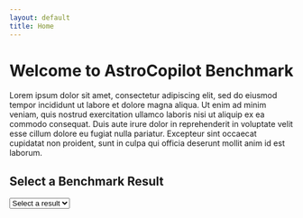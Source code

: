 ```yaml
---
layout: default
title: Home
---
```


# Welcome to AstroCopilot Benchmark

Lorem ipsum dolor sit amet, consectetur adipiscing elit, sed do eiusmod tempor incididunt ut labore et dolore magna aliqua. Ut enim ad minim veniam, quis nostrud exercitation ullamco laboris nisi ut aliquip ex ea commodo consequat. Duis aute irure dolor in reprehenderit in voluptate velit esse cillum dolore eu fugiat nulla pariatur. Excepteur sint occaecat cupidatat non proident, sunt in culpa qui officia deserunt mollit anim id est laborum.

<h2>Select a Benchmark Result</h2>
<select id="file-selector">
  <option>Select a result</option>
</select>

<canvas id="benchmarkChart" width="800" height="400"></canvas>

<script src="https://cdn.jsdelivr.net/npm/chart.js"></script>
<script>
  const basePath = "{{ site.baseurl }}/assets/json/"; // Path to your JSON directory
  const dropdown = document.getElementById("file-selector");

  // Populate dropdown menu with JSON file options
  async function populateDropdown() {
    try {
      const files = ["gpt-4o.json"]; // Add filenames here

      files.forEach((file) => {
        const option = document.createElement("option");
        option.value = file;
        option.textContent = file.replace(".json", ""); // Remove ".json" for display
        dropdown.appendChild(option);
      });
    } catch (error) {
      console.error("Error populating dropdown:", error);
    }
  }

  // Event listener for dropdown selection
  dropdown.addEventListener("change", function () {
    const selectedFile = dropdown.value;
    if (selectedFile !== "Select a result") {
      const jsonPath = basePath + selectedFile;
      fetchAndProcessData(jsonPath);
    }
  });

  // Fetch and process data from the selected JSON file
  async function fetchAndProcessData(jsonPath) {
    try {
      const response = await fetch(jsonPath);
      const data = await response.json();

      const metrics = {
        direct_match: [],
        fuzzy_match: [],
        codebleu: [],
        codebertscore: [],
        codebertscore_rescaled: [],
        code_success: [],
        syntax_match_score: []
      };

      // Traverse every item in the JSON
      data.forEach((item) => {
        if (item.result) {
          item.result.forEach((result) => {
            if ("direct_match" in result && result.direct_match !== null) {
              metrics.direct_match.push(result.direct_match ? 1 : 0);
            }
            if ("fuzzy_match" in result && result.fuzzy_match !== null) {
              metrics.fuzzy_match.push(result.fuzzy_match / 100); // Scale to 0-1
            }
            if ("codebleu" in result && result.codebleu?.codebleu !== null) {
              metrics.codebleu.push(result.codebleu.codebleu);
            }
            if ("codebertscore" in result && result.codebertscore?.F1 !== null) {
              metrics.codebertscore.push(result.codebertscore.F1);
            }
            if (
              "codebertscore_rescaled" in result &&
              result.codebertscore_rescaled?.F1 !== null
            ) {
              metrics.codebertscore_rescaled.push(result.codebertscore_rescaled.F1);
            }
            if ("code_success" in result && result.code_success !== null) {
              metrics.code_success.push(result.code_success);
            }
            if ("syntax_match_score" in result && result.syntax_match_score !== null) {
              metrics.syntax_match_score.push(result.syntax_match_score);
            }
          });
        }
      });

      // Calculate averages
      const averages = {};
      for (const [key, values] of Object.entries(metrics)) {
        averages[key] = values.length
          ? values.reduce((sum, val) => sum + val, 0) / values.length
          : 0;
      }

      renderChart(averages); // Render chart with processed data
    } catch (error) {
      console.error("Error fetching or processing JSON data:", error);
    }
  }

  // Render the chart
  function renderChart(averages) {
    const ctx = document.getElementById("benchmarkChart").getContext("2d");

    if (window.currentChart) {
      window.currentChart.destroy();
    }

    window.currentChart = new Chart(ctx, {
      type: "bar",
      data: {
        labels: Object.keys(averages),
        datasets: [
          {
            label: "Metrics (0-1 Range)",
            data: Object.values(averages),
            backgroundColor: [
              "rgba(75, 192, 192, 0.2)",
              "rgba(54, 162, 235, 0.2)",
              "rgba(255, 206, 86, 0.2)",
              "rgba(153, 102, 255, 0.2)",
              "rgba(255, 159, 64, 0.2)",
              "rgba(201, 203, 207, 0.2)",
              "rgba(255, 99, 132, 0.2)"
            ],
            borderColor: [
              "rgba(75, 192, 192, 1)",
              "rgba(54, 162, 235, 1)",
              "rgba(255, 206, 86, 1)",
              "rgba(153, 102, 255, 1)",
              "rgba(255, 159, 64, 1)",
              "rgba(201, 203, 207, 1)",
              "rgba(255, 99, 132, 1)"
            ],
            borderWidth: 1
          }
        ]
      },
      options: {
        responsive: true,
        maintainAspectRatio: true,
        scales: {
          y: {
            beginAtZero: true
          }
        },
        plugins: {
          legend: {
            display: true
          },
          title: {
            display: true,
            text: "Benchmark Evaluation Metrics"
          }
        }
      }
    });
  }

  // Initialize the dropdown menu
  populateDropdown();
</script>
